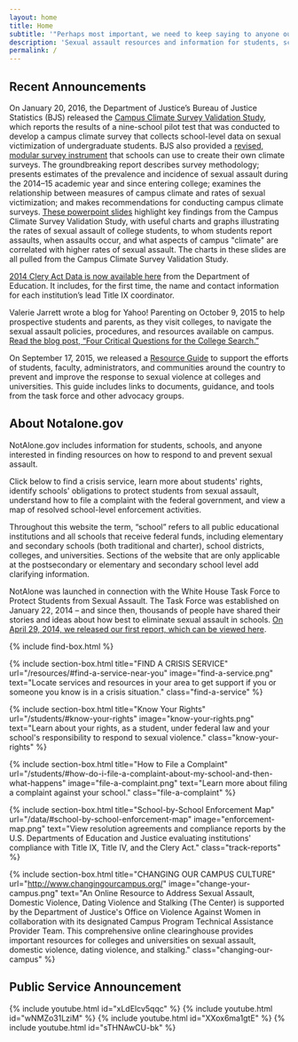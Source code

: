 ```yaml
---
layout: home
title: Home
subtitle: '"Perhaps most important, we need to keep saying to anyone out there who has ever been assaulted:  you are not alone. <br>We have your back. I’ve got your back."<em class="citation">President Barack Obama, January 22, 2014</em>'
description: 'Sexual assault resources and information for students, schools, and advocates.'
permalink: /
---
```

## Recent Announcements

On January 20, 2016, the Department of Justice’s Bureau of Justice Statistics (BJS) released the [Campus Climate Survey Validation Study](http://www.bjs.gov/content/pub/pdf/ccsvsftr.pdf "Campus Climate Sruvey Validation Study"), which reports the results of a nine-school pilot test that was conducted to develop a campus climate survey that collects school-level data on sexual victimization of undergraduate students. BJS also provided a [revised, modular survey instrument](https://www.notalone.gov/assets/RevisedInstrumentModules_1_21_16_cleanCombined_psg.pdf "Revised Modular Survey Instrument") that schools can use to create their own climate surveys. The groundbreaking report describes survey methodology; presents estimates of the prevalence and incidence of sexual assault during the 2014–15 academic year and since entering college; examines the relationship between measures of campus climate and rates of sexual victimization; and makes recommendations for conducting campus climate surveys.  [These powerpoint slides](https://www.notalone.gov/assets/CCSVS-Slides.pdf  "Presentation Highlighting Key Findings from CCSVS") highlight key findings from the Campus Climate Survey Validation Study, with useful charts and graphs illustrating the rates of sexual assault of college students, to whom students report assaults, when assaults occur, and what aspects of campus "climate" are correlated with higher rates of sexual assault. The charts in these slides are all pulled from the Campus Climate Survey Validation Study.

[2014 Clery Act Data is now available here](/data/#clery-act-data) from the Department of Education. It includes, for the first time, the name and contact information for each institution’s lead Title IX coordinator.

Valerie Jarrett wrote a blog for Yahoo! Parenting on October 9, 2015 to help prospective students and parents, as they visit colleges, to navigate the sexual assault policies, procedures, and resources available on campus. [Read the blog post, “Four Critical Questions for the College Search.”](https://www.notalone.gov/assets/4-questions-you-should-ask.pdf)

On September 17, 2015, we released a [Resource Guide](https://www.notalone.gov/assets/task-force-resource-guide-sep-15.pdf) to support the efforts of students, faculty, administrators, and communities around the country to prevent and improve the response to sexual violence at colleges and universities. This guide includes links to documents, guidance, and tools from the task force and other advocacy groups.

## About Notalone.gov

NotAlone.gov includes information for students, schools, and anyone interested in finding resources on how to respond to and prevent sexual assault.

Click below to find a crisis service, learn more about students' rights, identify schools' obligations to protect students from sexual assault, understand how to file a complaint with the federal government, and view a map of resolved school-level enforcement activities.

Throughout this website the term, “school” refers to all public educational institutions and all schools that receive federal funds, including elementary and secondary schools (both traditional and charter), school districts, colleges, and universities. Sections of the website that are only applicable at the postsecondary or elementary and secondary school level add clarifying information.

NotAlone was launched in connection with the White House Task Force to Protect Students from Sexual Assault. The Task Force was established on January 22, 2014 – and since then, thousands of people have shared their stories and ideas about how best to eliminate sexual assault in schools. [On April 29, 2014, we released our first report, which can be viewed here](https://www.notalone.gov/assets/report.pdf).

{% include find-box.html %}

{% include section-box.html title="FIND A CRISIS SERVICE" url="/resources/#find-a-service-near-you" image="find-a-service.png" text="Locate services and resources in your area to get support if you or someone you know is in a crisis situation." class="find-a-service" %}

{% include section-box.html title="Know Your Rights" url="/students/#know-your-rights" image="know-your-rights.png" text="Learn about your rights, as a student, under federal law and your school's responsibility to respond to sexual violence." class="know-your-rights" %}

{% include section-box.html title="How to File a Complaint" url="/students/#how-do-i-file-a-complaint-about-my-school-and-then-what-happens" image="file-a-complaint.png" text="Learn more about filing a complaint against your school." class="file-a-complaint" %}

{% include section-box.html title="School-by-School Enforcement Map" url="/data/#school-by-school-enforcement-map" image="enforcement-map.png" text="View resolution agreements and compliance reports by the U.S. Departments of Education and Justice evaluating institutions' compliance with Title IX, Title IV, and the Clery Act." class="track-reports" %}

{% include section-box.html title="CHANGING OUR CAMPUS CULTURE" url="http://www.changingourcampus.org/" image="change-your-campus.png" text="An Online Resource to Address Sexual Assault, Domestic Violence, Dating Violence and Stalking (The Center) is supported by the Department of Justice's Office on Violence Against Women in collaboration with its designated Campus Program Technical Assistance Provider Team. This comprehensive online clearinghouse provides important resources for colleges and universities on sexual assault, domestic violence, dating violence, and stalking." class="changing-our-campus" %}

## Public Service Announcement

{% include youtube.html id="xLdElcv5qqc" %}
{% include youtube.html id="wNMZo31LziM" %}
{% include youtube.html id="XXox6ma1gtE" %}
{% include youtube.html id="sTHNAwCU-bk" %}